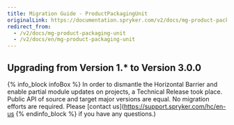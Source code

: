 ```yaml
---
title: Migration Guide - ProductPackagingUnit
originalLink: https://documentation.spryker.com/v2/docs/mg-product-packaging-unit
redirect_from:
  - /v2/docs/mg-product-packaging-unit
  - /v2/docs/en/mg-product-packaging-unit
---
```


## Upgrading from Version 1.* to Version 3.0.0

{% info_block infoBox %}
In order to dismantle the Horizontal Barrier and enable partial module updates on projects, a Technical Release took place. Public API of source and target major versions are equal. No migration efforts are required. Please [contact us](https://support.spryker.com/hc/en-us
{% endinfo_block %} if you have any questions.)
